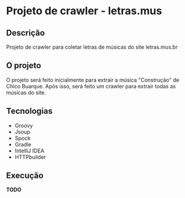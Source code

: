 # Projeto de crawler - letras.mus

## Descrição
Projeto de crawler para coletar letras de músicas do site letras.mus.br

## O projeto
O projeto será feito inicialmente para extrair a música "Construção" de Chico Buarque. Após isso, será feito um crawler para extrair todas as músicas do site.

## Tecnologias
- Groovy
- Jsoup
- Spock
- Gradle
- IntelliJ IDEA
- HTTPbuilder

## Execução
**TODO**
